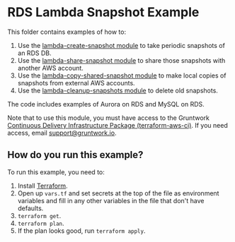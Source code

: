 # RDS Lambda Snapshot Example

This folder contains examples of how to:
 
1. Use the [lambda-create-snapshot module](/modules/lambda-create-snapshot) to take periodic snapshots of an RDS DB.
1. Use the [lambda-share-snapshot module](/modules/lambda-share-snapshot) to share those snapshots with another AWS 
   account.
1. Use the [lambda-copy-shared-snapshot module](/modules/lambda-copy-shared-snapshot) to make local copies of 
   snapshots from external AWS accounts.
1. Use the [lambda-cleanup-snapshots module](/modules/lambda-share-snapshot) to delete old snapshots.

The code includes examples of Aurora on RDS and MySQL on RDS. 

Note that to use this module, you must have access to the Gruntwork [Continuous Delivery Infrastructure Package 
(terraform-aws-ci)](https://github.com/gruntwork-io/terraform-aws-ci). If you need access, email support@gruntwork.io.




## How do you run this example?

To run this example, you need to:

1. Install [Terraform](https://www.terraform.io/).
1. Open up `vars.tf` and set secrets at the top of the file as environment variables and fill in any other variables in
   the file that don't have defaults. 
1. `terraform get`.
1. `terraform plan`.
1. If the plan looks good, run `terraform apply`.

